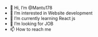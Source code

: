 - 👋 Hi, I’m @Mantu178
- 👀 I’m interested in Website development
- 🌱 I’m currently learning React js
- 💞️ I’m looking for JOB
- 📫 How to reach me 

<!---
Mantu178/Mantu178 is a ✨ special ✨ repository because its `README.md` (this file) appears on your GitHub profile.
You can click the Preview link to take a look at your changes.
--->
